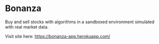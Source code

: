 # Bonanza
Buy and sell stocks with algorithms in a sandboxed environment simulated with real market data.

Visit site here: https://bonanza-app.herokuapp.com/
